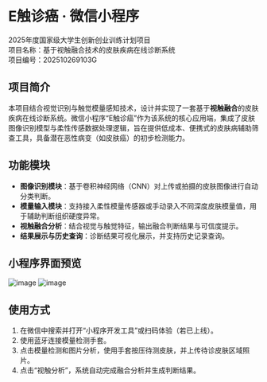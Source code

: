 # E触诊癌 · 微信小程序

2025年度国家级大学生创新创业训练计划项目  
项目名称：基于视触融合技术的皮肤疾病在线诊断系统  
项目编号：202510269103G  

## 项目简介

本项目结合视觉识别与触觉模量感知技术，设计并实现了一套基于**视触融合**的皮肤疾病在线诊断系统。微信小程序“E触诊癌”作为该系统的核心应用端，集成了皮肤图像识别模型与柔性传感数据处理逻辑，旨在提供低成本、便携式的皮肤病辅助筛查工具，具备潜在恶性病变（如皮肤癌）的初步检测能力。

## 功能模块

-  **图像识别模块**：基于卷积神经网络（CNN）对上传或拍摄的皮肤图像进行自动分类判断。
-  **模量输入模块**：支持接入柔性模量传感器或手动录入不同深度皮肤模量值，用于辅助判断组织硬度异常。
-  **视触融合分析**：结合视觉与触觉特征，输出融合判断结果与可信度提示。
-  **结果展示与历史查询**：诊断结果可视化展示，并支持历史记录查询。

## 小程序界面预览

![image](https://github.com/user-attachments/assets/6aeda502-0536-4912-9c0f-5e5ebf0af763)
![image](https://github.com/user-attachments/assets/2d47d977-eaf3-4557-b332-72e1459ef518)


## 使用方式

1. 在微信中搜索并打开“小程序开发工具”或扫码体验（若已上线）。
2. 使用蓝牙连接模量检测手套。
3. 点击模量检测和图片分析，使用手套按压待测皮肤，并上传待诊皮肤区域照片。
4. 点击“视触分析”，系统自动完成融合分析并生成判断结果。


